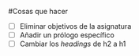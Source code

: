 #Cosas que hacer

* [ ] Eliminar objetivos de la asignatura
* [ ] Añadir un prólogo específico
* [ ] Cambiar los *headings* de h2 a h1
